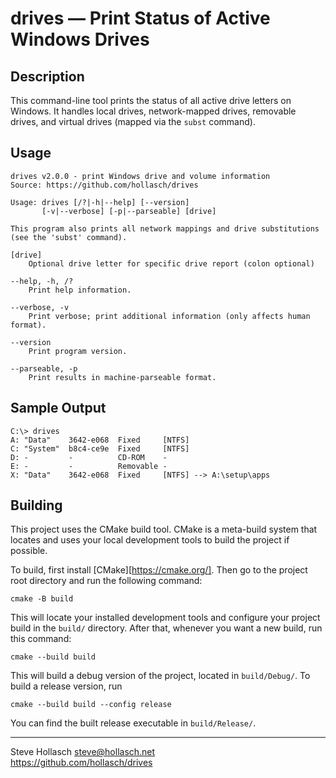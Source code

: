 drives — Print Status of Active Windows Drives
====================================================================================================

Description
------------
This command-line tool prints the status of all active drive letters on Windows. It handles local
drives, network-mapped drives, removable drives, and virtual drives (mapped via the `subst`
command).


Usage
------
    drives v2.0.0 - print Windows drive and volume information
    Source: https://github.com/hollasch/drives

    Usage: drives [/?|-h|--help] [--version]
           [-v|--verbose] [-p|--parseable] [drive]

    This program also prints all network mappings and drive substitutions
    (see the 'subst' command).

    [drive]
        Optional drive letter for specific drive report (colon optional)

    --help, -h, /?
        Print help information.

    --verbose, -v
        Print verbose; print additional information (only affects human format).

    --version
        Print program version.

    --parseable, -p
        Print results in machine-parseable format.


Sample Output
--------------
    C:\> drives
    A: "Data"    3642-e068  Fixed     [NTFS]
    C: "System"  b8c4-ce9e  Fixed     [NTFS]
    D: -         -          CD-ROM    -
    E: -         -          Removable -
    X: "Data"    3642-e068  Fixed     [NTFS] --> A:\setup\apps


Building
----------
This project uses the CMake build tool. CMake is a meta-build system that locates and uses your
local development tools to build the project if possible.

To build, first install [CMake][https://cmake.org/]. Then go to the project root directory and run
the following command:

    cmake -B build

This will locate your installed development tools and configure your project build in the `build/`
directory. After that, whenever you want a new build, run this command:

    cmake --build build

This will build a debug version of the project, located in `build/Debug/`. To build a release
version, run

    cmake --build build --config release

You can find the built release executable in `build/Release/`.


--------------------------------------------------------------------------------
Steve Hollasch <steve@hollasch.net><br>
https://github.com/hollasch/drives
